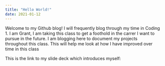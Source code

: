 ```yaml
---
title: "Hello World!"
date: 2021-01-12
---
```


Welcome to my Github blog! I will frequently blog through my time in Coding 1. I am Grant, I am taking this class to get a foothold in the carrer I want to pursue in the future. I am blogging here to document my projects throughout this class. This will help me look at how I have improved over time in this class

This is the link to my slide deck which introduces myself: 
